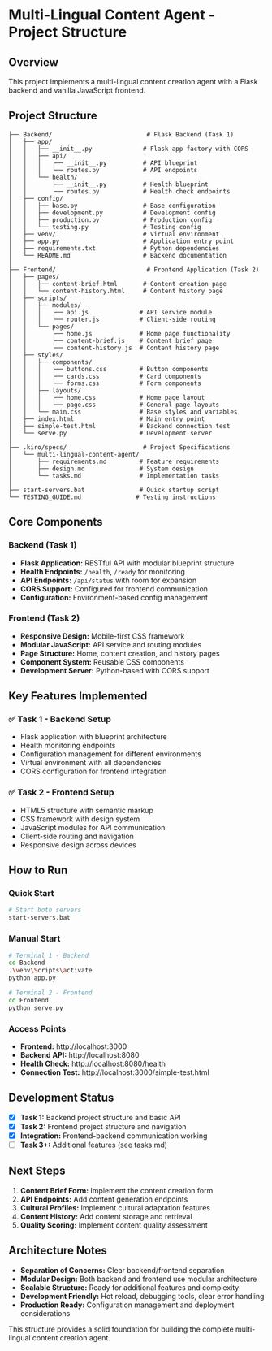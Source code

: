 # Multi-Lingual Content Agent - Project Structure

## Overview
This project implements a multi-lingual content creation agent with a Flask backend and vanilla JavaScript frontend.

## Project Structure

```
├── Backend/                          # Flask Backend (Task 1)
│   ├── app/
│   │   ├── __init__.py              # Flask app factory with CORS
│   │   ├── api/
│   │   │   ├── __init__.py          # API blueprint
│   │   │   └── routes.py            # API endpoints
│   │   └── health/
│   │       ├── __init__.py          # Health blueprint
│   │       └── routes.py            # Health check endpoints
│   ├── config/
│   │   ├── base.py                  # Base configuration
│   │   ├── development.py           # Development config
│   │   ├── production.py            # Production config
│   │   └── testing.py               # Testing config
│   ├── venv/                        # Virtual environment
│   ├── app.py                       # Application entry point
│   ├── requirements.txt             # Python dependencies
│   └── README.md                    # Backend documentation
│
├── Frontend/                         # Frontend Application (Task 2)
│   ├── pages/
│   │   ├── content-brief.html       # Content creation page
│   │   └── content-history.html     # Content history page
│   ├── scripts/
│   │   ├── modules/
│   │   │   ├── api.js              # API service module
│   │   │   └── router.js           # Client-side routing
│   │   └── pages/
│   │       ├── home.js             # Home page functionality
│   │       ├── content-brief.js    # Content brief page
│   │       └── content-history.js  # Content history page
│   ├── styles/
│   │   ├── components/
│   │   │   ├── buttons.css         # Button components
│   │   │   ├── cards.css           # Card components
│   │   │   └── forms.css           # Form components
│   │   ├── layouts/
│   │   │   ├── home.css            # Home page layout
│   │   │   └── page.css            # General page layouts
│   │   └── main.css                # Base styles and variables
│   ├── index.html                  # Main entry point
│   ├── simple-test.html            # Backend connection test
│   └── serve.py                    # Development server
│
├── .kiro/specs/                     # Project Specifications
│   └── multi-lingual-content-agent/
│       ├── requirements.md         # Feature requirements
│       ├── design.md               # System design
│       └── tasks.md                # Implementation tasks
│
├── start-servers.bat               # Quick startup script
└── TESTING_GUIDE.md               # Testing instructions
```

## Core Components

### Backend (Task 1)
- **Flask Application:** RESTful API with modular blueprint structure
- **Health Endpoints:** `/health`, `/ready` for monitoring
- **API Endpoints:** `/api/status` with room for expansion
- **CORS Support:** Configured for frontend communication
- **Configuration:** Environment-based config management

### Frontend (Task 2)
- **Responsive Design:** Mobile-first CSS framework
- **Modular JavaScript:** API service and routing modules
- **Page Structure:** Home, content creation, and history pages
- **Component System:** Reusable CSS components
- **Development Server:** Python-based with CORS support

## Key Features Implemented

### ✅ Task 1 - Backend Setup
- Flask application with blueprint architecture
- Health monitoring endpoints
- Configuration management for different environments
- Virtual environment with all dependencies
- CORS configuration for frontend integration

### ✅ Task 2 - Frontend Setup
- HTML5 structure with semantic markup
- CSS framework with design system
- JavaScript modules for API communication
- Client-side routing and navigation
- Responsive design across devices

## How to Run

### Quick Start
```bash
# Start both servers
start-servers.bat
```

### Manual Start
```bash
# Terminal 1 - Backend
cd Backend
.\venv\Scripts\activate
python app.py

# Terminal 2 - Frontend
cd Frontend
python serve.py
```

### Access Points
- **Frontend:** http://localhost:3000
- **Backend API:** http://localhost:8080
- **Health Check:** http://localhost:8080/health
- **Connection Test:** http://localhost:3000/simple-test.html

## Development Status

- [x] **Task 1:** Backend project structure and basic API
- [x] **Task 2:** Frontend project structure and navigation
- [x] **Integration:** Frontend-backend communication working
- [ ] **Task 3+:** Additional features (see tasks.md)

## Next Steps

1. **Content Brief Form:** Implement the content creation form
2. **API Endpoints:** Add content generation endpoints
3. **Cultural Profiles:** Implement cultural adaptation features
4. **Content History:** Add content storage and retrieval
5. **Quality Scoring:** Implement content quality assessment

## Architecture Notes

- **Separation of Concerns:** Clear backend/frontend separation
- **Modular Design:** Both backend and frontend use modular architecture
- **Scalable Structure:** Ready for additional features and complexity
- **Development Friendly:** Hot reload, debugging tools, clear error handling
- **Production Ready:** Configuration management and deployment considerations

This structure provides a solid foundation for building the complete multi-lingual content creation agent.